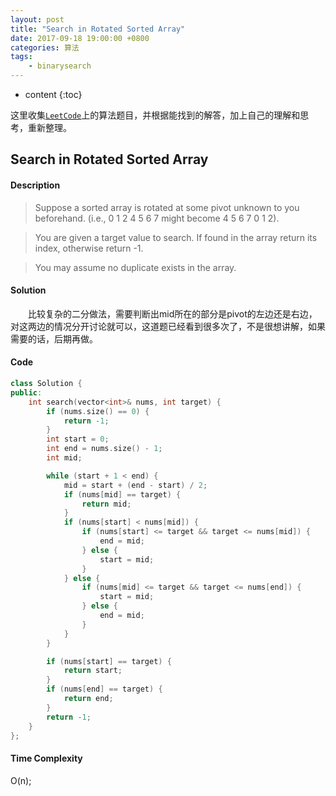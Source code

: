 ```yaml
---
layout: post
title: "Search in Rotated Sorted Array"
date: 2017-09-18 19:00:00 +0800 
categories: 算法
tags: 
    - binarysearch
---
```

* content
{:toc}

这里收集[`LeetCode`](https://leetcode.com)上的算法题目，并根据能找到的解答，加上自己的理解和思考，重新整理。

<!-- more -->

## Search in Rotated Sorted Array

#### Description

>Suppose a sorted array is rotated at some pivot unknown to you beforehand.
(i.e., 0 1 2 4 5 6 7 might become 4 5 6 7 0 1 2).

>You are given a target value to search. If found in the array return its index, otherwise return -1.

>You may assume no duplicate exists in the array.

#### Solution

&emsp;&emsp;比较复杂的二分做法，需要判断出mid所在的部分是pivot的左边还是右边，对这两边的情况分开讨论就可以，这道题已经看到很多次了，不是很想讲解，如果需要的话，后期再做。

#### Code

```cpp
class Solution {
public:
    int search(vector<int>& nums, int target) {
        if (nums.size() == 0) {
            return -1;
        }
        int start = 0;
        int end = nums.size() - 1;
        int mid;

        while (start + 1 < end) {
            mid = start + (end - start) / 2;
            if (nums[mid] == target) {
                return mid;
            }
            if (nums[start] < nums[mid]) {
                if (nums[start] <= target && target <= nums[mid]) {
                    end = mid;
                } else {
                    start = mid;
                }
            } else {
                if (nums[mid] <= target && target <= nums[end]) {
                    start = mid;
                } else {
                    end = mid;
                }
            }
        }

        if (nums[start] == target) {
            return start;
        }
        if (nums[end] == target) {
            return end;
        }
        return -1;
    }
};
```


#### Time Complexity

O(n);